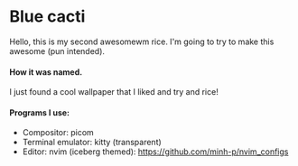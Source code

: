 # Blue cacti
Hello, this is my second awesomewm rice. I'm going to try to make this awesome (pun intended).

#### How it was named.
I just found a cool wallpaper that I liked and try and rice!

#### Programs I use:
* Compositor: picom
* Terminal emulator: kitty (transparent)
* Editor: nvim (iceberg themed): https://github.com/minh-p/nvim_configs
